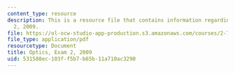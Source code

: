 ```yaml
---
content_type: resource
description: This is a resource file that contains information regarding optics exam
  2, 2009.
file: https://ol-ocw-studio-app-production.s3.amazonaws.com/courses/2-71-optics-spring-2014/531588ec103ff5b7b65b11a710ac3290_MIT2_71S14_s09_quiz2.pdf
file_type: application/pdf
resourcetype: Document
title: Optics, Exam 2, 2009
uid: 531588ec-103f-f5b7-b65b-11a710ac3290
---
```

